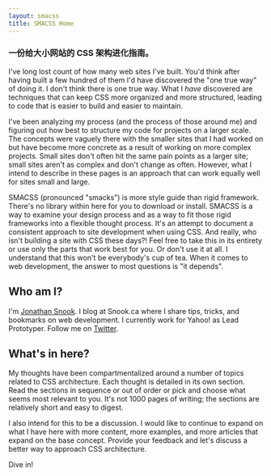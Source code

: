 ```yaml
---
layout: smacss
title: SMACSS Home 
---
```


<!-- <h3><em>一份给大小网站的 CSS 架构进化指南。 </em></h3> -->
### __一份给大小网站的 CSS 架构进化指南。__
<p>I've long lost count of how many web sites I've built. You'd think after having built a few hundred of them I'd have discovered the "one true way" of doing it. I don't think there is one true way. What I <em>have</em> discovered are techniques that can keep CSS more organized and more structured, leading to code that is easier to build and easier to maintain.</p>
<p>I've been analyzing my process (and the process of those around me) and figuring out how best to structure my code for projects on a larger scale. The concepts were vaguely there with the smaller sites that I had worked on but have become more concrete as a result of working on more complex projects. Small sites don't often hit the same pain points as a larger site; small sites aren't as complex and don't change as often. However, what I intend to describe in these pages is an approach that can work equally well for sites small and large.</p>
<p>SMACSS (pronounced "smacks") is more style guide than rigid framework. There's no library within here for you to download or install. SMACSS is a way to examine your design process and as a way to fit those rigid frameworks into a flexible thought process. It's an attempt to document a consistent approach to site development when using CSS. And really, who isn't building a site with CSS these days?! Feel free to take this in its entirety or use only the parts that work best for you. Or don't use it at all. I understand that this won't be everybody's cup of tea. When it comes to web development, the answer to most questions is "it depends".</p>

<h2>Who am I?</h2>
<p>I'm <a href="http://snook.ca/">Jonathan Snook</a>. I blog at Snook.ca where I share tips, tricks, and bookmarks on web development. I currently work for Yahoo! as Lead Prototyper. Follow me on <a href="http://twitter.com/snookca">Twitter</a>.</p>
<h2>What's in here?</h2>

<p>My thoughts have been compartmentalized around a number of topics related to CSS architecture. Each thought is detailed in its own section. Read the sections in sequence or out of order or pick and choose what seems most relevant to you. It's not 1000 pages of writing; the sections are relatively short and easy to digest.</p>
<p>I also intend for this to be a discussion. I would like to continue to expand on what I have here with more content, more examples, and more articles that expand on the base concept. Provide your feedback and let's discuss a better way to approach CSS architecture.</p>
<p>Dive in!</p>
